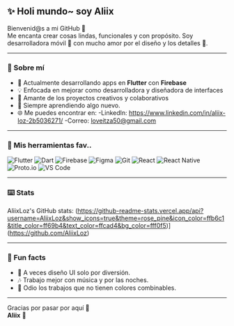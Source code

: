 ## ✨ Holi mundo~ soy Aliix 

Bienvenid@s a mi GitHub 🌷  
Me encanta crear cosas lindas, funcionales y con propósito. Soy desarrolladora móvil 📱 con mucho amor por el diseño y los detalles 🎀.

----
### 🌟 Sobre mí
- 🎒 Actualmente desarrollando apps en **Flutter** con **Firebase**
- 💡 Enfocada en mejorar como desarrolladora y diseñadora de interfaces
- 💛 Amante de los proyectos creativos y colaborativos
- 📖 Siempre aprendiendo algo nuevo.
- 🌐 Me puedes encontrar en:
      -LinkedIn: https://www.linkedin.com/in/aliix-loz-2b5036271/
      -Correo: loveitza50@gmail.com
-----

### 🌷 Mis herramientas fav..
![Flutter](https://img.shields.io/badge/-Flutter-60C5BA?style=flat&logo=flutter&logoColor=white)
![Dart](https://img.shields.io/badge/-Dart-8ECAE6?style=flat&logo=dart&logoColor=white)
![Firebase](https://img.shields.io/badge/-Firebase-FFD6A5?style=flat&logo=firebase&logoColor=white)
![Figma](https://img.shields.io/badge/-Figma-FFAFCC?style=flat&logo=figma&logoColor=white)
![Git](https://img.shields.io/badge/-Git-FDCB82?style=flat&logo=git&logoColor=white)
![React](https://img.shields.io/badge/-React-C3F0CA?style=flat&logo=react&logoColor=white)
![React Native](https://img.shields.io/badge/-React%20Native-FFCEE4?style=flat&logo=react&logoColor=white)
![Proto.io](https://img.shields.io/badge/-Proto.io-D1CFE2?style=flat&logo=proto.io&logoColor=white)
![VS Code](https://img.shields.io/badge/-VSCode-DDBDF1?style=flat&logo=visual-studio-code&logoColor=white)

-----

### ⌨️ Stats 
AliixLoz's GitHub stats: 
(https://github-readme-stats.vercel.app/api?username=AliixLoz&show_icons=true&theme=rose_pine&icon_color=ffb6c1&title_color=ff69b4&text_color=ffcad4&bg_color=fff0f5)](https://github.com/AliixLoz)

------

### 🌸 Fun facts
- 📱 A veces diseño UI solo por diversión.
- 🎶 Trabajo mejor con música y por las noches.
- 🎨 Odio los trabajos que no tienen colores combinables.

---

Gracias por pasar por aquí 💌  
**Aliix** 💫
